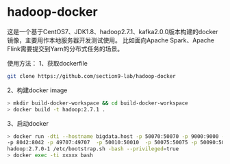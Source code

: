 # hadoop-docker

这是一个基于CentOS7、JDK1.8、hadoop2.7.1、kafka2.0.0版本构建的docker镜像，主要用作本地服务器开发测试使用。
比如面向Apache Spark、Apache Flink需要提交到Yarn的分布式任务的场景。


使用方法：
1、获取dockerfile
```sh
git clone https://github.com/section9-lab/hadoop-docker
```
2、构建docker image
```sh
> mkdir build-docker-workspace && cd build-docker-workspace
> docker build -t hadoop:2.7.1 .
```
3、启动docker
```sh
> docker run -dti --hostname bigdata.host -p 50070:50070 -p 9000:9000 -p 8088:8088 -p 8040:8040 \
-p 8042:8042 -p 49707:49707  -p 50010:50010  -p 50075:50075 -p 50090:50090 -p 2181:2181 -p 9092:9092 \
hadoop:2.7.0-1 /etc/bootstrap.sh -bash --privileged=true
> docker exec -ti xxxxx bash
```
